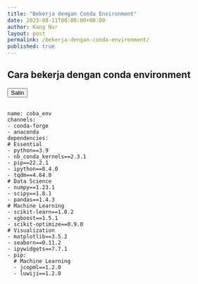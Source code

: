 ```yaml
---
title: "Bekerja dengan Conda Environment"
date: 2023-08-11T00:00:00+00:00
author: Kang Nur
layout: post
permalink: /bekerja-dengan-conda-environment/
published: true
---
```


<h2>Cara bekerja dengan conda environment</h2>

<div class="code-container">
  <button class="copy-button" onclick="copyToClipboard(this)">
    <i class="fas fa-copy"></i> Salin
  </button>
  <pre>
  <code id="code" class="">
name: coba_env
channels:
- conda-forge
- anaconda 
dependencies:
# Essential
- python==3.9
- nb_conda_kernels==2.3.1
- pip==22.2.1
- ipython==8.4.0
- tqdm==4.64.0
# Data Science
- numpy==1.23.1
- scipy==1.8.1
- pandas==1.4.3
# Machine Learning
- scikit-learn==1.0.2
- xgboost==1.5.1
- scikit-optimize==0.9.0
# Visualization
- matplotlib==3.5.2
- seaborn==0.11.2
- ipywidgets==7.7.1
- pip:
  # Machine Learning
  - jcopml==1.2.0
  - luwiji==1.2.0

  </code>
  </pre>
</div>